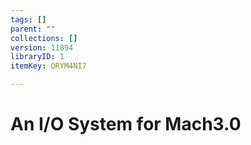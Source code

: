 ```yaml
---
tags: []
parent: ""
collections: []
version: 11894
libraryID: 1
itemKey: QRYM4NI7

---
```

# An I/O System for Mach3.0
